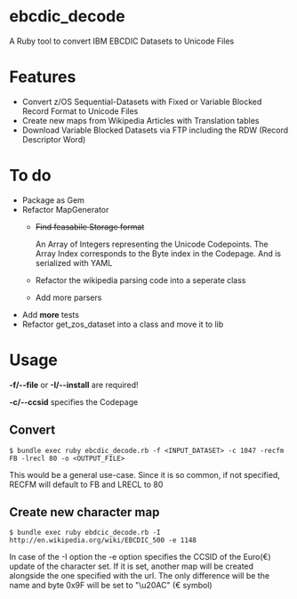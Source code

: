 # ebcdic_decode
A Ruby tool to convert IBM EBCDIC Datasets to Unicode Files

# Features
* Convert z/OS Sequential-Datasets with Fixed or Variable Blocked Record Format to Unicode Files
* Create new maps from Wikipedia Articles with Translation tables
* Download Variable Blocked Datasets via FTP including the RDW (Record Descriptor Word)

# To do
* Package as Gem
* Refactor MapGenerator
  * ~~Find feasabile Storage format~~

    An Array of Integers representing the Unicode Codepoints.
    The Array Index corresponds to the Byte index in the Codepage.
    And is serialized with YAML

  * Refactor the wikipedia parsing code into a seperate class
  * Add more parsers
* Add **more** tests
* Refactor get_zos_dataset into a class and move it to lib

# Usage
**-f/--file** or **-I/--install** are required!

**-c/--ccsid** specifies the Codepage

## Convert
```
$ bundle exec ruby ebcdic_decode.rb -f <INPUT_DATASET> -c 1047 -recfm FB -lrecl 80 -o <OUTPUT_FILE>
```
This would be a general use-case. Since it is so common, if not specified, RECFM will default to FB and LRECL to 80

## Create new character map
```
$ bundle exec ruby ebdcic_decode.rb -I http://en.wikipedia.org/wiki/EBCDIC_500 -e 1148
```
In case of the -I option the -e option specifies the CCSID of the Euro(€) update of the character set.
If it is set, another map will be created alongside the one specified with the url. 
The only difference will be the name and byte 0x9F will be set to "\u20AC" (€ symbol)